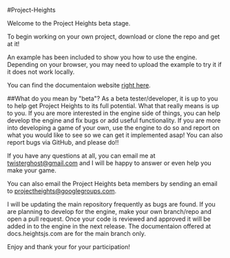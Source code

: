 #Project-Heights

Welcome to the Project Heights beta stage.

To begin working on your own project, download or clone the repo and get at it!

An example has been included to show you how to use the engine. Depending on
your browser, you may need to upload the example to try it if it does not work
locally.

You can find the documentaion website [right here](http://docs.heightsjs.com).

##What do you mean by "beta"?
As a beta tester/developer, it is up to you to help get Project Heights to its
full potential. What that really means is up to you. If you are more interested
in the engine side of things, you can help develop the engine and fix bugs or
add useful functionality. If you are more into developing a game of your own,
use the engine to do so and report on what you would like to see so we can get
it implemented asap! You can also report bugs via GitHub, and please do!!

If you have any questions at all, you can email me at twisterghost@gmail.com
and I will be happy to answer or even help you make your game.

You can also email the Project Heights beta members by sending an email to
projectheights@googlegroups.com.

I will be updating the main repository frequently as bugs are found. If you are
planning to develop for the engine, make your own branch/repo and open a pull
request. Once your code is reviewed and approved it will be added in to the
engine in the next release. The documentaion offered at docs.heightsjs.com are
for the main branch only.

Enjoy and thank your for your participation!
